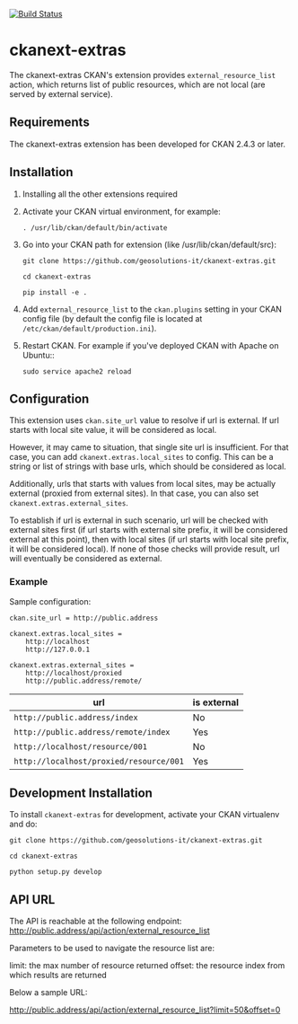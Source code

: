 
[![Build Status](https://travis-ci.org/geosolutions-it/ckanext-extras.svg?branch=master)](https://travis-ci.org/geosolutions-it/ckanext-extras)

# ckanext-extras

The ckanext-extras CKAN's extension provides `external_resource_list` action, which returns list of public resources, which are not local (are served by external service).

## Requirements

The ckanext-extras extension has been developed for CKAN 2.4.3 or later.

## Installation

1. Installing all the other extensions required

2. Activate your CKAN virtual environment, for example:

     `. /usr/lib/ckan/default/bin/activate`
     
3. Go into your CKAN path for extension (like /usr/lib/ckan/default/src):

    `git clone https://github.com/geosolutions-it/ckanext-extras.git`
    
    `cd ckanext-extras`
    
    `pip install -e .`

4. Add ``external_resource_list`` to the ``ckan.plugins`` setting in your CKAN
   config file (by default the config file is located at ``/etc/ckan/default/production.ini``).


5. Restart CKAN. For example if you've deployed CKAN with Apache on Ubuntu::

     `sudo service apache2 reload`

## Configuration

This extension uses `ckan.site_url` value to resolve if url is external. If url starts with local site value, it will be considered as local.

However, it may came to situation, that single site url is insufficient. For that case, you can add `ckanext.extras.local_sites` to config. This can be a string or list of strings with base urls, which should be considered as local.

Additionally, urls that starts with values from local sites, may be actually external (proxied from external sites). In that case, you can also set `ckanext.extras.external_sites`. 

To establish if url is external in such scenario, url will be checked with external sites first (if url starts with external site prefix, it will be considered external at this point), then with local sites (if url starts with local site prefix, it will be considered local). If none of those checks will provide result, url will eventually be considered as external.


### Example

Sample configuration:

```
ckan.site_url = http://public.address

ckanext.extras.local_sites =
    http://localhost
    http://127.0.0.1

ckanext.extras.external_sites = 
    http://localhost/proxied
    http://public.address/remote/

```

url | is external
--- | ---
`http://public.address/index` | No
`http://public.address/remote/index` | Yes
`http://localhost/resource/001` | No
`http://localhost/proxied/resource/001` | Yes


## Development Installation

To install `ckanext-extras` for development, activate your CKAN virtualenv and do:

	git clone https://github.com/geosolutions-it/ckanext-extras.git

	cd ckanext-extras

	python setup.py develop
	
## API URL

The API is reachable at the following endpoint:
http://public.address/api/action/external_resource_list

Parameters to be used to navigate the resource list are:

limit: the max number of resource returned
offset: the resource index from which results are returned

Below a sample URL:

http://public.address/api/action/external_resource_list?limit=50&offset=0

